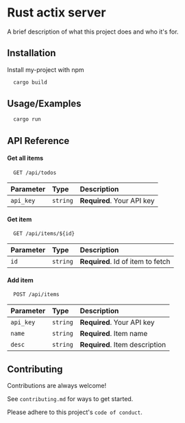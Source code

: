 # Rust actix server

A brief description of what this project does and who it's for.

## Installation 

Install my-project with npm

```bash 
  cargo build
```

## Usage/Examples

```bash
  cargo run
```

## API Reference

#### Get all items

```http
  GET /api/todos
```

| Parameter | Type     | Description                |
| :-------- | :------- | :------------------------- |
| `api_key` | `string` | **Required**. Your API key |

#### Get item

```http
  GET /api/items/${id}
```

| Parameter | Type     | Description                       |
| :-------- | :------- | :-------------------------------- |
| `id`      | `string` | **Required**. Id of item to fetch |

#### Add item

```http
  POST /api/items
```

| Parameter | Type     | Description                       |
| :-------- | :------- | :-------------------------------- |
| `api_key` | `string` | **Required**. Your API key |
| `name`    | `string` | **Required**. Item name |
| `desc`    | `string` | **Required**. Item description |

## Contributing

Contributions are always welcome!

See `contributing.md` for ways to get started.

Please adhere to this project's `code of conduct`.
